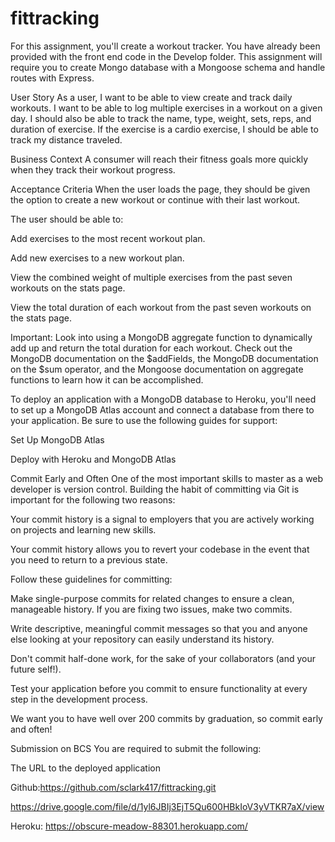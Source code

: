 # fittracking

For this assignment, you'll create a workout tracker. You have already been provided with the front end code in the Develop folder. This assignment will require you to create Mongo database with a Mongoose schema and handle routes with Express.

User Story
As a user, I want to be able to view create and track daily workouts.
I want to be able to log multiple exercises in a workout on a given day. I should also be able to track the name, type, weight, sets, reps, and duration of exercise. If the exercise is a cardio exercise, I should be able to track my distance traveled.

Business Context
A consumer will reach their fitness goals more quickly when they track their workout progress.

Acceptance Criteria
When the user loads the page, they should be given the option to create a new workout or continue with their last workout.

The user should be able to:

Add exercises to the most recent workout plan.

Add new exercises to a new workout plan.

View the combined weight of multiple exercises from the past seven workouts on the stats page.

View the total duration of each workout from the past seven workouts on the stats page.

Important: Look into using a MongoDB aggregate function to dynamically add up and return the total duration for each workout. Check out the MongoDB documentation on the $addFields, the MongoDB documentation on the $sum operator, and the Mongoose documentation on aggregate functions to learn how it can be accomplished.

To deploy an application with a MongoDB database to Heroku, you'll need to set up a MongoDB Atlas account and connect a database from there to your application. Be sure to use the following guides for support:

Set Up MongoDB Atlas

Deploy with Heroku and MongoDB Atlas

Commit Early and Often
One of the most important skills to master as a web developer is version control. Building the habit of committing via Git is important for the following two reasons:

Your commit history is a signal to employers that you are actively working on projects and learning new skills.

Your commit history allows you to revert your codebase in the event that you need to return to a previous state.

Follow these guidelines for committing:

Make single-purpose commits for related changes to ensure a clean, manageable history. If you are fixing two issues, make two commits.

Write descriptive, meaningful commit messages so that you and anyone else looking at your repository can easily understand its history.

Don't commit half-done work, for the sake of your collaborators (and your future self!).

Test your application before you commit to ensure functionality at every step in the development process.

We want you to have well over 200 commits by graduation, so commit early and often!

Submission on BCS
You are required to submit the following:

The URL to the deployed application

Github:https://github.com/sclark417/fittracking.git

https://drive.google.com/file/d/1yl6JBIj3EjT5Qu600HBkIoV3yVTKR7aX/view

Heroku: https://obscure-meadow-88301.herokuapp.com/

